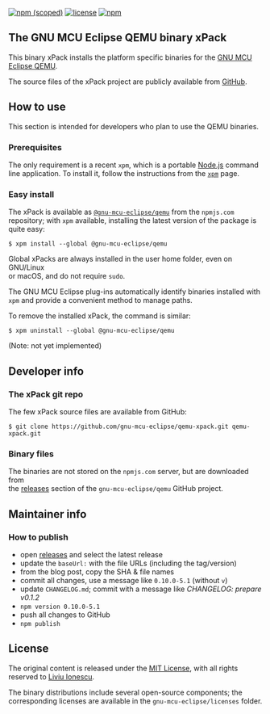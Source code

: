 [![npm (scoped)](https://img.shields.io/npm/v/@gnu-mcu-eclipse/qemu.svg)](https://www.npmjs.com/package/@gnu-mcu-eclipse/qemu) 
[![license](https://img.shields.io/github/license/gnu-mcu-eclipse/qemu-xpack.svg)](https://github.com/gnu-mcu-eclipse/qemu-xpack/blob/xpack/LICENSE)
[![npm](https://img.shields.io/npm/dt/@gnu-mcu-eclipse/qemu.svg)](https://www.npmjs.com/package/@gnu-mcu-eclipse/qemu/)


## The GNU MCU Eclipse QEMU binary xPack

This binary xPack installs the platform specific binaries for the
[GNU MCU Eclipse QEMU](https://github.com/gnu-mcu-eclipse/qemu).

The source files of the xPack project are publicly available from 
[GitHub](https://github.com/gnu-mcu-eclipse/qemu-xpack).


## How to use

This section is intended for developers who plan to use the QEMU binaries.

### Prerequisites

The only requirement is a recent 
`xpm`, which is a portable 
[Node.js](https://nodejs.org) command line application. To install it,
follow the instructions from the 
[`xpm`](https://www.npmjs.com/package/xpm) page.

### Easy install

The xPack is available as 
[`@gnu-mcu-eclipse/qemu`](https://www.npmjs.com/package/@gnu-mcu-eclipse/qemu)
from the `npmjs.com` repository; with `xpm` available, installing 
the latest version of the package is quite easy:

```console
$ xpm install --global @gnu-mcu-eclipse/qemu
```

Global xPacks are always installed in the user home folder, even on GNU/Linux  
or macOS, and do not require `sudo`.

The GNU MCU Eclipse plug-ins automatically identify binaries installed with
`xpm` and provide a convenient method to manage paths.

To remove the installed xPack, the command is similar:

```console
$ xpm uninstall --global @gnu-mcu-eclipse/qemu
```

(Note: not yet implemented)

## Developer info

### The xPack git repo

The few xPack source files are available from GitHub:

```console
$ git clone https://github.com/gnu-mcu-eclipse/qemu-xpack.git qemu-xpack.git
```

### Binary files

The binaries are not stored on the `npmjs.com` server, but are downloaded from  
the [releases](https://github.com/gnu-mcu-eclipse/qemu/releases) 
section of the `gnu-mcu-eclipse/qemu` GitHub project.

## Maintainer info

### How to publish

* open [releases](https://github.com/gnu-mcu-eclipse/qemu/releases) and 
select the latest release
* update the `baseUrl:` with the file URLs (including the tag/version)
* from the blog post, copy the SHA & file names
* commit all changes, use a message like `0.10.0-5.1` (without `v`)
* update `CHANGELOG.md`; commit with a message like _CHANGELOG: prepare v0.1.2_
* `npm version 0.10.0-5.1`
* push all changes to GitHub
* `npm publish`

## License

The original content is released under the 
[MIT License](https://opensource.org/licenses/MIT), with all rights 
reserved to [Liviu Ionescu](https://github.com/ilg-ul).

The binary distributions include several open-source components; the
corresponding licenses are available in the `gnu-mcu-eclipse/licenses`
folder.
